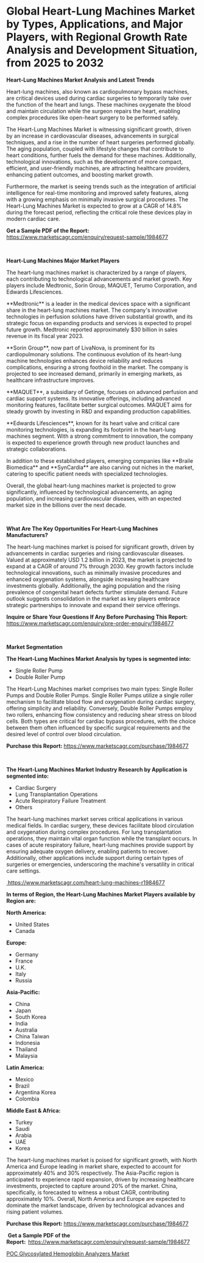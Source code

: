 <p><h1>Global Heart-Lung Machines Market by Types, Applications, and Major Players, with Regional Growth Rate Analysis and Development Situation, from 2025 to 2032</h1></p><p><strong>Heart-Lung Machines Market Analysis and Latest Trends</strong></p>
<p><p>Heart-lung machines, also known as cardiopulmonary bypass machines, are critical devices used during cardiac surgeries to temporarily take over the function of the heart and lungs. These machines oxygenate the blood and maintain circulation while the surgeon repairs the heart, enabling complex procedures like open-heart surgery to be performed safely.</p><p>The Heart-Lung Machines Market is witnessing significant growth, driven by an increase in cardiovascular diseases, advancements in surgical techniques, and a rise in the number of heart surgeries performed globally. The aging population, coupled with lifestyle changes that contribute to heart conditions, further fuels the demand for these machines. Additionally, technological innovations, such as the development of more compact, efficient, and user-friendly machines, are attracting healthcare providers, enhancing patient outcomes, and boosting market growth.</p><p>Furthermore, the market is seeing trends such as the integration of artificial intelligence for real-time monitoring and improved safety features, along with a growing emphasis on minimally invasive surgical procedures. The Heart-Lung Machines Market is expected to grow at a CAGR of 14.8% during the forecast period, reflecting the critical role these devices play in modern cardiac care.</p></p>
<p><strong>Get a Sample PDF of the Report:&nbsp;</strong> <a href="https://www.marketscagr.com/enquiry/request-sample/1984677?utm_campaign=2106&utm_medium=2&utm_source=Github&utm_content=ia&utm_term=05032025&utm_id=heart-lung-machines">https://www.marketscagr.com/enquiry/request-sample/1984677</a></p>
<p>&nbsp;</p>
<p><strong>Heart-Lung Machines Major Market Players</strong></p>
<p><p>The heart-lung machines market is characterized by a range of players, each contributing to technological advancements and market growth. Key players include Medtronic, Sorin Group, MAQUET, Terumo Corporation, and Edwards Lifesciences.</p><p>**Medtronic** is a leader in the medical devices space with a significant share in the heart-lung machines market. The company's innovative technologies in perfusion solutions have driven substantial growth, and its strategic focus on expanding products and services is expected to propel future growth. Medtronic reported approximately $30 billion in sales revenue in its fiscal year 2023.</p><p>**Sorin Group**, now part of LivaNova, is prominent for its cardiopulmonary solutions. The continuous evolution of its heart-lung machine technologies enhances device reliability and reduces complications, ensuring a strong foothold in the market. The company is projected to see increased demand, primarily in emerging markets, as healthcare infrastructure improves.</p><p>**MAQUET**, a subsidiary of Getinge, focuses on advanced perfusion and cardiac support systems. Its innovative offerings, including advanced monitoring features, facilitate better surgical outcomes. MAQUET aims for steady growth by investing in R&D and expanding production capabilities.</p><p>**Edwards Lifesciences**, known for its heart valve and critical care monitoring technologies, is expanding its footprint in the heart-lung machines segment. With a strong commitment to innovation, the company is expected to experience growth through new product launches and strategic collaborations.</p><p>In addition to these established players, emerging companies like **Braile Biomedica** and **SynCardia** are also carving out niches in the market, catering to specific patient needs with specialized technologies.</p><p>Overall, the global heart-lung machines market is projected to grow significantly, influenced by technological advancements, an aging population, and increasing cardiovascular diseases, with an expected market size in the billions over the next decade.</p></p>
<p>&nbsp;</p>
<p><strong>What Are The Key Opportunities For Heart-Lung Machines Manufacturers?</strong></p>
<p><p>The heart-lung machines market is poised for significant growth, driven by advancements in cardiac surgeries and rising cardiovascular diseases. Valued at approximately USD 1.2 billion in 2023, the market is projected to expand at a CAGR of around 7% through 2030. Key growth factors include technological innovations, such as minimally invasive procedures and enhanced oxygenation systems, alongside increasing healthcare investments globally. Additionally, the aging population and the rising prevalence of congenital heart defects further stimulate demand. Future outlook suggests consolidation in the market as key players embrace strategic partnerships to innovate and expand their service offerings.</p></p>
<p><strong>Inquire or Share Your Questions If Any Before Purchasing This Report:</strong> <a href="https://www.marketscagr.com/enquiry/pre-order-enquiry/1984677?utm_campaign=2106&utm_medium=2&utm_source=Github&utm_content=ia&utm_term=05032025&utm_id=heart-lung-machines">https://www.marketscagr.com/enquiry/pre-order-enquiry/1984677</a></p>
<p>&nbsp;</p>
<p><strong>Market Segmentation</strong></p>
<p><strong>The Heart-Lung Machines Market Analysis by types is segmented into:</strong></p>
<p><ul><li>Single Roller Pump</li><li>Double Roller Pump</li></ul></p>
<p><p>The Heart-Lung Machines market comprises two main types: Single Roller Pumps and Double Roller Pumps. Single Roller Pumps utilize a single roller mechanism to facilitate blood flow and oxygenation during cardiac surgery, offering simplicity and reliability. Conversely, Double Roller Pumps employ two rollers, enhancing flow consistency and reducing shear stress on blood cells. Both types are critical for cardiac bypass procedures, with the choice between them often influenced by specific surgical requirements and the desired level of control over blood circulation.</p></p>
<p><strong>Purchase this Report:&nbsp;</strong><a href="https://www.marketscagr.com/purchase/1984677?utm_campaign=2106&utm_medium=2&utm_source=Github&utm_content=ia&utm_term=05032025&utm_id=heart-lung-machines">https://www.marketscagr.com/purchase/1984677</a></p>
<p>&nbsp;</p>
<p><strong>The Heart-Lung Machines Market Industry Research by Application is segmented into:</strong></p>
<p><ul><li>Cardiac Surgery</li><li>Lung Transplantation Operations</li><li>Acute Respiratory Failure Treatment</li><li>Others</li></ul></p>
<p><p>The heart-lung machines market serves critical applications in various medical fields. In cardiac surgery, these devices facilitate blood circulation and oxygenation during complex procedures. For lung transplantation operations, they maintain vital organ function while the transplant occurs. In cases of acute respiratory failure, heart-lung machines provide support by ensuring adequate oxygen delivery, enabling patients to recover. Additionally, other applications include support during certain types of surgeries or emergencies, underscoring the machine's versatility in critical care settings.</p></p>
<p><a href="https://www.marketscagr.com/heart-lung-machines-r1984677?utm_campaign=2106&utm_medium=2&utm_source=Github&utm_content=ia&utm_term=05032025&utm_id=heart-lung-machines">&nbsp;https://www.marketscagr.com/heart-lung-machines-r1984677</a></p>
<p><strong>In terms of Region, the Heart-Lung Machines Market Players available by Region are:</strong></p>
<p>
    <p> <strong> North America: </strong>
        <ul>
            <li>United States</li>
            <li>Canada</li>
        </ul>
        </p> 
    <p> <strong> Europe: </strong>
        <ul>
            <li>Germany</li>
            <li>France</li>
            <li>U.K.</li>
            <li>Italy</li>
            <li>Russia</li>
        </ul>
        </p> 
    <p> <strong> Asia-Pacific: </strong>
        <ul>
            <li>China</li>
            <li>Japan</li>
            <li>South Korea</li>
            <li>India</li>
            <li>Australia</li>
            <li>China Taiwan</li>
            <li>Indonesia</li>
            <li>Thailand</li>
            <li>Malaysia</li>
        </ul>
        </p> 
    <p> <strong> Latin America: </strong>
        <ul>
            <li>Mexico</li>
            <li>Brazil</li>
            <li>Argentina Korea</li>
            <li>Colombia</li>
        </ul>
        </p> 
    <p> <strong> Middle East & Africa: </strong>
        <ul>
            <li>Turkey</li>
            <li>Saudi</li>
            <li>Arabia</li>
            <li>UAE</li>
            <li>Korea</li>
        </ul>
    </p>
    </p>
<p><p>The heart-lung machines market is poised for significant growth, with North America and Europe leading in market share, expected to account for approximately 40% and 30% respectively. The Asia-Pacific region is anticipated to experience rapid expansion, driven by increasing healthcare investments, projected to capture around 20% of the market. China, specifically, is forecasted to witness a robust CAGR, contributing approximately 10%. Overall, North America and Europe are expected to dominate the market landscape, driven by technological advances and rising patient volumes.</p></p>
<p><strong>Purchase this Report: </strong><a href="https://www.marketscagr.com/purchase/1984677?utm_campaign=2106&utm_medium=2&utm_source=Github&utm_content=ia&utm_term=05032025&utm_id=heart-lung-machines">https://www.marketscagr.com/purchase/1984677</a></p>
<p>&nbsp;<strong>Get a Sample PDF of the Report:&nbsp;&nbsp;</strong><a href="https://www.marketscagr.com/enquiry/request-sample/1984677?utm_campaign=2106&utm_medium=2&utm_source=Github&utm_content=ia&utm_term=05032025&utm_id=heart-lung-machines">https://www.marketscagr.com/enquiry/request-sample/1984677</a></p>
<p><strong></strong></p>
<p><p><a href="https://github.com/JosephineMcguire65/Market-Research-Report-List-1/blob/main/poc-glycosylated-hemoglobin-analyzers-market.md?utm_campaign=2106&utm_medium=2&utm_source=Github&utm_content=ia&utm_term=05032025&utm_id=heart-lung-machines">POC Glycosylated Hemoglobin Analyzers Market</a></p></p>
